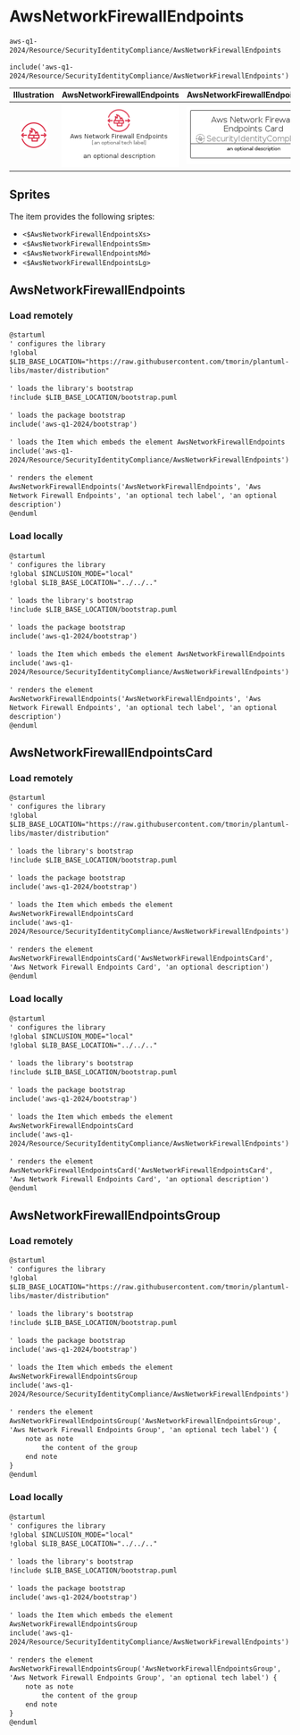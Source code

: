 # AwsNetworkFirewallEndpoints


```text
aws-q1-2024/Resource/SecurityIdentityCompliance/AwsNetworkFirewallEndpoints
```

```text
include('aws-q1-2024/Resource/SecurityIdentityCompliance/AwsNetworkFirewallEndpoints')
```



| Illustration | AwsNetworkFirewallEndpoints | AwsNetworkFirewallEndpointsCard | AwsNetworkFirewallEndpointsGroup |
| :---: | :---: | :---: | :---: |
| ![illustration for Illustration](../../../aws-q1-2024/Resource/SecurityIdentityCompliance/AwsNetworkFirewallEndpoints.png) | ![illustration for AwsNetworkFirewallEndpoints](../../../aws-q1-2024/Resource/SecurityIdentityCompliance/AwsNetworkFirewallEndpoints.Local.png) | ![illustration for AwsNetworkFirewallEndpointsCard](../../../aws-q1-2024/Resource/SecurityIdentityCompliance/AwsNetworkFirewallEndpointsCard.Local.png) | ![illustration for AwsNetworkFirewallEndpointsGroup](../../../aws-q1-2024/Resource/SecurityIdentityCompliance/AwsNetworkFirewallEndpointsGroup.Local.png) |



## Sprites
The item provides the following sriptes:

- `<$AwsNetworkFirewallEndpointsXs>`
- `<$AwsNetworkFirewallEndpointsSm>`
- `<$AwsNetworkFirewallEndpointsMd>`
- `<$AwsNetworkFirewallEndpointsLg>`





## AwsNetworkFirewallEndpoints

### Load remotely
```plantuml
@startuml
' configures the library
!global $LIB_BASE_LOCATION="https://raw.githubusercontent.com/tmorin/plantuml-libs/master/distribution"

' loads the library's bootstrap
!include $LIB_BASE_LOCATION/bootstrap.puml

' loads the package bootstrap
include('aws-q1-2024/bootstrap')

' loads the Item which embeds the element AwsNetworkFirewallEndpoints
include('aws-q1-2024/Resource/SecurityIdentityCompliance/AwsNetworkFirewallEndpoints')

' renders the element
AwsNetworkFirewallEndpoints('AwsNetworkFirewallEndpoints', 'Aws Network Firewall Endpoints', 'an optional tech label', 'an optional description')
@enduml
```

### Load locally
```plantuml
@startuml
' configures the library
!global $INCLUSION_MODE="local"
!global $LIB_BASE_LOCATION="../../.."

' loads the library's bootstrap
!include $LIB_BASE_LOCATION/bootstrap.puml

' loads the package bootstrap
include('aws-q1-2024/bootstrap')

' loads the Item which embeds the element AwsNetworkFirewallEndpoints
include('aws-q1-2024/Resource/SecurityIdentityCompliance/AwsNetworkFirewallEndpoints')

' renders the element
AwsNetworkFirewallEndpoints('AwsNetworkFirewallEndpoints', 'Aws Network Firewall Endpoints', 'an optional tech label', 'an optional description')
@enduml
```

## AwsNetworkFirewallEndpointsCard

### Load remotely
```plantuml
@startuml
' configures the library
!global $LIB_BASE_LOCATION="https://raw.githubusercontent.com/tmorin/plantuml-libs/master/distribution"

' loads the library's bootstrap
!include $LIB_BASE_LOCATION/bootstrap.puml

' loads the package bootstrap
include('aws-q1-2024/bootstrap')

' loads the Item which embeds the element AwsNetworkFirewallEndpointsCard
include('aws-q1-2024/Resource/SecurityIdentityCompliance/AwsNetworkFirewallEndpoints')

' renders the element
AwsNetworkFirewallEndpointsCard('AwsNetworkFirewallEndpointsCard', 'Aws Network Firewall Endpoints Card', 'an optional description')
@enduml
```

### Load locally
```plantuml
@startuml
' configures the library
!global $INCLUSION_MODE="local"
!global $LIB_BASE_LOCATION="../../.."

' loads the library's bootstrap
!include $LIB_BASE_LOCATION/bootstrap.puml

' loads the package bootstrap
include('aws-q1-2024/bootstrap')

' loads the Item which embeds the element AwsNetworkFirewallEndpointsCard
include('aws-q1-2024/Resource/SecurityIdentityCompliance/AwsNetworkFirewallEndpoints')

' renders the element
AwsNetworkFirewallEndpointsCard('AwsNetworkFirewallEndpointsCard', 'Aws Network Firewall Endpoints Card', 'an optional description')
@enduml
```

## AwsNetworkFirewallEndpointsGroup

### Load remotely
```plantuml
@startuml
' configures the library
!global $LIB_BASE_LOCATION="https://raw.githubusercontent.com/tmorin/plantuml-libs/master/distribution"

' loads the library's bootstrap
!include $LIB_BASE_LOCATION/bootstrap.puml

' loads the package bootstrap
include('aws-q1-2024/bootstrap')

' loads the Item which embeds the element AwsNetworkFirewallEndpointsGroup
include('aws-q1-2024/Resource/SecurityIdentityCompliance/AwsNetworkFirewallEndpoints')

' renders the element
AwsNetworkFirewallEndpointsGroup('AwsNetworkFirewallEndpointsGroup', 'Aws Network Firewall Endpoints Group', 'an optional tech label') {
    note as note
        the content of the group
    end note
}
@enduml
```

### Load locally
```plantuml
@startuml
' configures the library
!global $INCLUSION_MODE="local"
!global $LIB_BASE_LOCATION="../../.."

' loads the library's bootstrap
!include $LIB_BASE_LOCATION/bootstrap.puml

' loads the package bootstrap
include('aws-q1-2024/bootstrap')

' loads the Item which embeds the element AwsNetworkFirewallEndpointsGroup
include('aws-q1-2024/Resource/SecurityIdentityCompliance/AwsNetworkFirewallEndpoints')

' renders the element
AwsNetworkFirewallEndpointsGroup('AwsNetworkFirewallEndpointsGroup', 'Aws Network Firewall Endpoints Group', 'an optional tech label') {
    note as note
        the content of the group
    end note
}
@enduml
```

